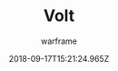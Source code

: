 ---
title: Volt
seoTitle: Warframe Volt. Volt Abilities. Warfame Volt Builds
description: Volt is one of the three starter Warframes a new player can select. He is a master of electricity, using its power to shock and destroy enemies while supporting his allies.
date: 2018-09-17T15:21:24.965Z
author: warframe
layout: warframes
permalink: /warframes/volt/
image: /images/frames/volt.jpg
video_url: KT0_iWuFHKo
footerImage: /images/frames/volt.jpg
---